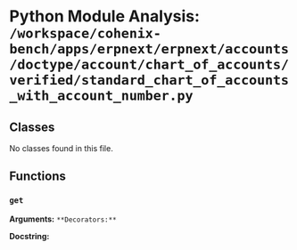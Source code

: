 # Python Module Analysis: `/workspace/cohenix-bench/apps/erpnext/erpnext/accounts/doctype/account/chart_of_accounts/verified/standard_chart_of_accounts_with_account_number.py`

## Classes

No classes found in this file.


## Functions

### `get`
**Arguments:** ``
**Decorators:** ``

**Docstring:**
```

```

